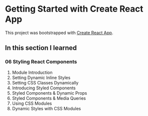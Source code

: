 # Getting Started with Create React App

This project was bootstrapped with [Create React App](https://github.com/facebook/create-react-app).

## In this section I learned
### 06 Styling React Components
1. Module Introduction
2. Setting Dynamic Inline Styles
3. Setting CSS Classes Dynamically
4. Introducing Styled Components
5. Styled Components & Dynamic Props
6. Styled Components & Media Queries
7. Using CSS Modules
8. Dynamic Styles with CSS Modules
